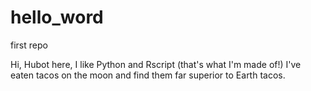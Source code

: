 # hello_word
first repo

Hi, Hubot here, I like Python and Rscript (that's what I'm made of!)
I've eaten tacos on the moon and find them far superior to Earth tacos.
